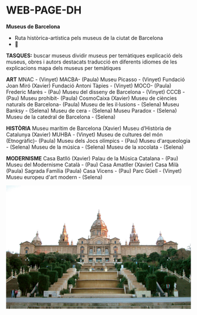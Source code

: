 # WEB-PAGE-DH
**Museus de Barcelona** 
- Ruta històrica-artística pels museus de la ciutat de Barcelona
- 🎨

**TASQUES:**
buscar museus
dividir museus per temàtiques 
explicació dels museus, obres i autors destacats
traducció en diferents idiomes de les explicacions
mapa dels museus per temàtiques


**ART**
MNAC - (Vinyet)
MACBA- (Paula)
Museu Picasso - (Vinyet)
Fundació Joan Miró (Xavier)
Fundació Antoni Tàpies - (Vinyet)
MOCO- (Paula)
Frederic Marès - (Pau)
Museu del disseny de Barcelona - (Vinyet)
CCCB - (Pau)
Museu prohibit- (Paula)
CosmoCaixa (Xavier)
Museu de ciències naturals de Barcelona- (Paula)
Museu de les il·lusions - (Selena)
Museu Banksy - (Selena)
Museu de cera - (Selena)
Museu Paradox - (Selena)
Museu de la catedral de Barcelona - (Selena)


**HISTÒRIA**
Museu marítim de Barcelona (Xavier)
Museu d’Història de Catalunya (Xavier)
MUHBA - (Vinyet)
Museu de cultures del món (Etnogràfic)- (Paula)
Museu dels Jocs olímpics - (Pau)
Museu d'arqueologia - (Selena)
Museu de la música - (Selena)
Museu de la xocolata - (Selena)


**MODERNISME**
Casa Batlló (Xavier)
Palau de la Música Catalana - (Pau)
Museu del Modernisme Català - (Pau)
Casa Amatller (Xavier)
Casa Milà (Paula)
Sagrada Família (Paula)
Casa Vicens - (Pau)
Parc Güell - (Vinyet)
Museu europeu d'art modern - (Selena)

![museu-nacional-d-art-de-catalunya-ruta-del-modernisme-de-barcelona-1.jpg](https://github.com/vinyetarbiol/WEB-PAGE-DH/blob/main/museu-nacional-d-art-de-catalunya-ruta-del-modernisme-de-barcelona-1.jpg)

